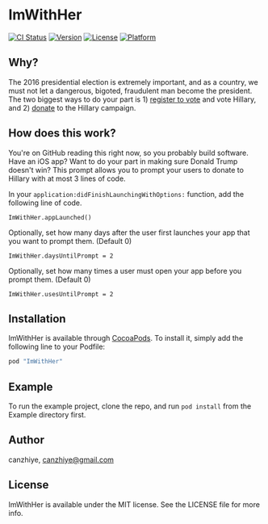 # ImWithHer

[![CI Status](http://img.shields.io/travis/canzhiye/ImWithHer.svg?style=flat)](https://travis-ci.org/canzhiye/ImWithHer)
[![Version](https://img.shields.io/cocoapods/v/ImWithHer.svg?style=flat)](http://cocoapods.org/pods/ImWithHer)
[![License](https://img.shields.io/cocoapods/l/ImWithHer.svg?style=flat)](http://cocoapods.org/pods/ImWithHer)
[![Platform](https://img.shields.io/cocoapods/p/ImWithHer.svg?style=flat)](http://cocoapods.org/pods/ImWithHer)

## Why?

The 2016 presidential election is extremely important, and as a country, we must not let a dangerous, bigoted, fraudulent man become the president. The two biggest ways to do your part is 1) [register to vote](https://vote.usa.gov/) and vote Hillary, and 2) [donate](https://www.hillaryclinton.com/donate/?ref=ImWithHerPod) to the Hillary campaign.

## How does this work?

You're on GitHub reading this right now, so you probably build software. Have an iOS app? Want to do your part in making sure Donald Trump doesn't win? This prompt allows you to prompt your users to donate to Hillary with at most 3 lines of code. 

In your `application:didFinishLaunchingWithOptions:` function, add the following line of code.

```
ImWithHer.appLaunched()
```

Optionally, set how many days after the user first launches your app that you want to prompt them. (Default 0)
```
ImWithHer.daysUntilPrompt = 2
```

Optionally, set how many times a user must open your app before you prompt them. (Default 0)
```
ImWithHer.usesUntilPrompt = 2

```

## Installation

ImWithHer is available through [CocoaPods](http://cocoapods.org). To install
it, simply add the following line to your Podfile:

```ruby
pod "ImWithHer"
```

## Example

To run the example project, clone the repo, and run `pod install` from the Example directory first.

## Author

canzhiye, canzhiye@gmail.com

## License

ImWithHer is available under the MIT license. See the LICENSE file for more info.
